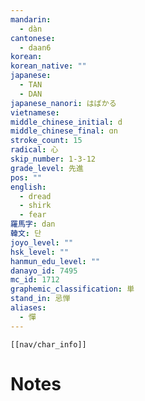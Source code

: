 ```yaml
---
mandarin:
  - dàn
cantonese:
  - daan6
korean:
korean_native: ""
japanese:
  - TAN
  - DAN
japanese_nanori: はばかる
vietnamese:
middle_chinese_initial: d
middle_chinese_final: ɑn
stroke_count: 15
radical: 心
skip_number: 1-3-12
grade_level: 先進
pos: ""
english:
  - dread
  - shirk
  - fear
羅馬字: dan
韓文: 단
joyo_level: ""
hsk_level: ""
hanmun_edu_level: ""
danayo_id: 7495
mc_id: 1712
graphemic_classification: 単
stand_in: 忌惮
aliases:
  - 憚
---
```

```meta-bind-embed
[[nav/char_info]]
```

# Notes
